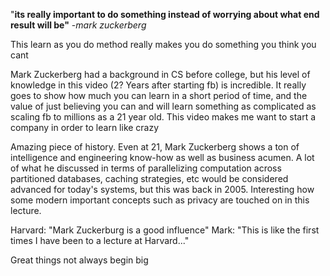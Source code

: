 "**its really important to do something instead of worrying about what end result will be"** -*mark zuckerberg*

This learn as you do method really makes you do something you think you cant   

 Mark Zuckerberg had a background in CS before college, but his level of knowledge in this video (2? Years after starting fb) is incredible. It really goes to show how much you can learn in a short period of time, and the value of just believing you can and will learn something as complicated as scaling fb to millions as a 21 year old. This video makes me want to start a company in order to learn like crazy  
 
 Amazing piece of history. Even at 21, Mark Zuckerberg shows a ton of intelligence and engineering know-how as well as business acumen. A lot of what he discussed in terms of parallelizing computation across partitioned databases, caching strategies, etc would be considered advanced for today's systems, but this was back in 2005. Interesting how some modern important concepts such as privacy are touched on in this lecture.  
 
 Harvard: "Mark Zuckerburg is a good influence"
Mark: "This is like the first times I have been to a lecture at Harvard..."  

Great things not always begin big   

 
